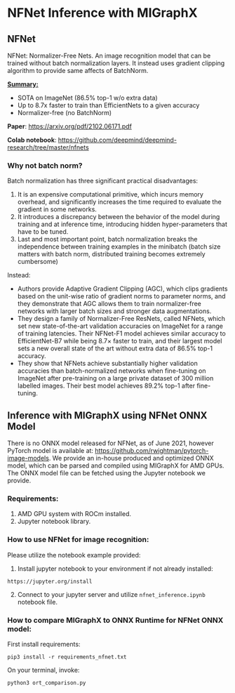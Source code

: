 # NFNet Inference with MIGraphX

## NFNet
NFNet: Normalizer-Free Nets. An image recognition model that can be trained without batch normalization layers. It instead uses gradient clipping algorithm to provide same affects of BatchNorm.

<ins>**Summary:**</ins>
- SOTA on ImageNet (86.5% top-1 w/o extra data)
- Up to 8.7x faster to train than EfficientNets to a given accuracy
- Normalizer-free (no BatchNorm)

**Paper**: https://arxiv.org/pdf/2102.06171.pdf

**Colab notebook**: https://github.com/deepmind/deepmind-research/tree/master/nfnets

### Why not batch norm?

Batch normalization has three significant practical disadvantages:
1. It is an expensive computational primitive, which incurs memory overhead, and significantly increases the time required to evaluate the gradient in some networks.
2. It introduces a discrepancy between the behavior of the model during training and at inference time, introducing hidden hyper-parameters that have to be tuned.
3. Last and most important point, batch normalization breaks the independence between training examples in the minibatch (batch size matters with batch norm, distributed training becomes extremely cumbersome)

Instead:

- Authors provide Adaptive Gradient Clipping (AGC), which clips gradients based on the unit-wise ratio of gradient norms to parameter norms, and they demonstrate that AGC allows them to train normalizer-free networks with larger batch sizes and stronger data augmentations.
- They design a family of Normalizer-Free ResNets, called NFNets, which set new state-of-the-art validation accuracies on ImageNet for a range of training latencies. Their NFNet-F1 model achieves similar accuracy to EfficientNet-B7 while being 8.7× faster to train, and their largest model sets a new overall state of the art without extra data of 86.5% top-1 accuracy.
- They show that NFNets achieve substantially higher validation accuracies than batch-normalized networks when fine-tuning on ImageNet after pre-training on a large private dataset of 300 million labelled images. Their best model achieves 89.2% top-1 after fine-tuning.

## Inference with MIGraphX using NFNet ONNX Model

There is no ONNX model released for NFNet, as of June 2021, however PyTorch model is available at:
https://github.com/rwightman/pytorch-image-models. 
We provide an in-house produced and optimized ONNX model, which can be parsed and compiled using MIGraphX for AMD GPUs. The ONNX model file can be fetched using the Jupyter notebook we provide.

### Requirements:
1) AMD GPU system with ROCm installed.
2) Jupyter notebook library.

### How to use NFNet for image recognition:
Please utilize the notebook example provided:
1) Install jupyter notebook to your environment if not already installed:
```
https://jupyter.org/install
```
2) Connect to your jupyter server and utilize `nfnet_inference.ipynb` notebook file.

### How to compare MIGraphX to ONNX Runtime for NFNet ONNX model:
First install requirements:
```
pip3 install -r requirements_nfnet.txt
```

On your terminal, invoke:
```
python3 ort_comparison.py
````
